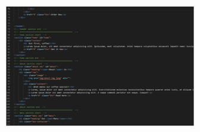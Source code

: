 ![Responsive Coffee Site](https://github.com/acharyasandesh/acharyasandesh.github.io/blob/main/websiteBuildingProject/Coffee/img/codePic.jpg)
